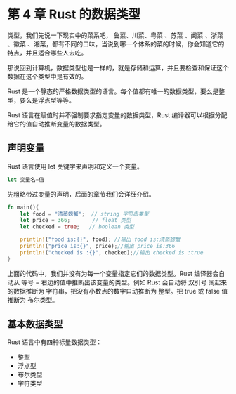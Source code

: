# 第 4 章 Rust 的数据类型
类型，我们先说一下现实中的菜系吧，
鲁菜、川菜、粤菜 、苏菜 、闽菜 、浙菜 、徽菜 、湘菜，都有不同的口味，当说到哪一个体系的菜的时候，你会知道它的特点，并且适合哪些人去吃。

那说回到计算机，数据类型也是一样的，就是存储和运算，并且要检查和保证这个数据在这个类型中是有效的。

Rust 是一个静态的严格数据类型的语言。每个值都有唯一的数据类型，要么是整型，要么是浮点型等等。

Rust 语言在赋值时并不强制要求指定变量的数据类型，Rust 编译器可以根据分配给它的值自动推断变量的数据类型。

## 声明变量
Rust 语言使用 let 关键字来声明和定义一个变量。

```rust
let 变量名=值
```

先粗略带过变量的声明，后面的章节我们会详细介绍。

```rust
fn main(){
    let food = "清蒸螃蟹";  // string 字符串类型
    let price = 366;       // float 类型
    let checked = true;   // boolean 类型

    println!("food is:{}", food); //输出 food is:清蒸螃蟹
    println!("price is:{}", price);//输出 price is:366
    println!("checked is :{}", checked);//输出 checked is :true
}
```

上面的代码中，我们并没有为每一个变量指定它们的数据类型。Rust 编译器会自动从 等号 = 右边的值中推断出该变量的类型。例如 Rust 会自动将 双引号 阔起来的数据推断为 字符串，把没有小数点的数字自动推断为 整型。把 true 或 false 值推断为 布尔类型。

## 基本数据类型

Rust 语言中有四种标量数据类型：

- 整型
- 浮点型
- 布尔类型
- 字符类型